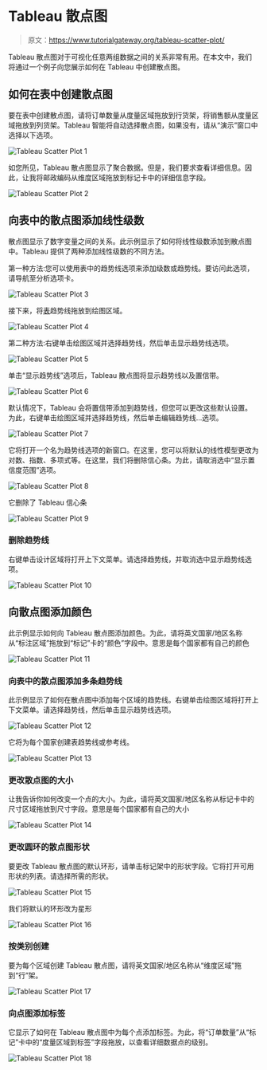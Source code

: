 # Tableau 散点图

> 原文：<https://www.tutorialgateway.org/tableau-scatter-plot/>

Tableau 散点图对于可视化任意两组数据之间的关系非常有用。在本文中，我们将通过一个例子向您展示如何在 Tableau 中创建散点图。

## 如何在表中创建散点图

要在表中创建散点图，请将订单数量从度量区域拖放到行货架，将销售额从度量区域拖放到列货架。Tableau 智能将自动选择散点图，如果没有，请从“演示”窗口中选择以下选项。

![Tableau Scatter Plot 1](img/ec5424d095cb6fc0a9c8c4936324e2e6.png)

如您所见，Tableau 散点图显示了聚合数据。但是，我们要求查看详细信息。因此，让我将邮政编码从维度区域拖放到标记卡中的详细信息字段。

![Tableau Scatter Plot 2](img/9c36eca8e82c261c2343bc2ba97e492e.png)

## 向表中的散点图添加线性级数

散点图显示了数字变量之间的关系。此示例显示了如何将线性级数添加到散点图中。Tableau 提供了两种添加线性级数的不同方法。

第一种方法:您可以使用表中的趋势线选项来添加级数或趋势线。要访问此选项，请导航至分析选项卡。

![Tableau Scatter Plot 3](img/7a6b6d0647bca4d8b8f847f2ffa1619b.png)

接下来，将[表](https://www.tutorialgateway.org/tableau/)趋势线拖放到绘图区域。

![Tableau Scatter Plot 4](img/66c96119a79c6c8fbe28b2c6ea81ea74.png)

第二种方法:右键单击绘图区域并选择趋势线，然后单击显示趋势线选项。

![Tableau Scatter Plot 5](img/c9f32a76ae5159846ab913851b91fc0c.png)

单击“显示趋势线”选项后，Tableau 散点图将显示趋势线以及置信带。

![Tableau Scatter Plot 6](img/ff0bae7cc8ab77274a332b498f10f6ca.png)

默认情况下，Tableau 会将置信带添加到趋势线，但您可以更改这些默认设置。为此，右键单击绘图区域并选择趋势线，然后单击编辑趋势线…选项。

![Tableau Scatter Plot 7](img/baaab5bfc271f1fee8810d80c438701a.png)

它将打开一个名为趋势线选项的新窗口。在这里，您可以将默认的线性模型更改为对数、指数、多项式等。在这里，我们将删除信心条。为此，请取消选中“显示置信度范围”选项。

![Tableau Scatter Plot 8](img/7a99bc2bcb36192529f96a72dc3f3a24.png)

它删除了 Tableau 信心条

![Tableau Scatter Plot 9](img/eb57cd5be2b664fe78bed958ac697a49.png)

### 删除趋势线

右键单击设计区域将打开上下文菜单。请选择趋势线，并取消选中显示趋势线选项。

![Tableau Scatter Plot 10](img/bc244b6463a242cc45a1aa609edbc3df.png)

## 向散点图添加颜色

此示例显示如何向 Tableau 散点图添加颜色。为此，请将英文国家/地区名称从“标注区域”拖放到“标记”卡的“颜色”字段中。意思是每个国家都有自己的颜色

![Tableau Scatter Plot 11](img/3baec2ae564a0b831203a1156eb3b433.png)

### 向表中的散点图添加多条趋势线

此示例显示了如何在散点图中添加每个区域的趋势线。右键单击绘图区域将打开上下文菜单。请选择趋势线，然后单击显示趋势线选项。

![Tableau Scatter Plot 12](img/58c695d83bfdd53248229aea2f87eb52.png)

它将为每个国家创建表趋势线或参考线。

![Tableau Scatter Plot 13](img/adac10d7c5d063cdd1c77488fad8cdda.png)

### 更改散点图的大小

让我告诉你如何改变一个点的大小。为此，请将英文国家/地区名称从标记卡中的尺寸区域拖放到尺寸字段。意思是每个国家都有自己的大小

![Tableau Scatter Plot 14](img/79133da4f49fb4a73acd1b5580eb273f.png)

### 更改圆环的散点图形状

要更改 Tableau 散点图的默认环形，请单击标记架中的形状字段。它将打开可用形状的列表。请选择所需的形状。

![Tableau Scatter Plot 15](img/1a27b916dc9ee7d41e931b69483aeb4b.png)

我们将默认的环形改为星形

![Tableau Scatter Plot 16](img/302247793ddd7f104e230cb943344c25.png)

### 按类别创建

要为每个区域创建 Tableau 散点图，请将英文国家/地区名称从“维度区域”拖到“行”架。

![Tableau Scatter Plot 17](img/d0b2993fe7d1cf6ebf46ea6e4d6081e9.png)

### 向点图添加标签

它显示了如何在 Tableau 散点图中为每个点添加标签。为此，将“订单数量”从“标记”卡中的“度量区域到标签”字段拖放，以查看详细数据点的级别。

![Tableau Scatter Plot 18](img/59d8071b39be50ecd70004354b99296c.png)